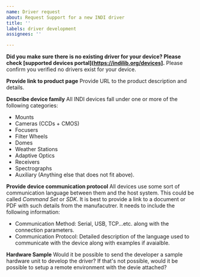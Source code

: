 ```yaml
---
name: Driver request
about: Request Support for a new INDI driver
title: ''
labels: driver development
assignees: ''

---
```


**Did you make sure there is no existing driver for your device? Please check [supported devices portal](https://indilib.org/devices].**
Please confirm you verified no drivers exist for your device.

**Provide link to product page**
Provide URL to the product description and details.

**Describe device family**
All INDI devices fall under one or more of the following categories:
* Mounts
* Cameras (CCDs + CMOS)
* Focusers
* Filter Wheels
* Domes
* Weather Stations
* Adaptive Optics
* Receivers
* Spectrographs
* Auxiliary (Anything else that does not fit above).

**Provide device communication protocol**
All devices use some sort of communication language between them and the host system. This could be called *Command Set* or *SDK*. It is best to provide a link to a document or PDF with such details from the manufacutrer. It needs to include the following information:
* Communication Method: Serial, USB, TCP...etc. along with the connection parameters.
* Communication Protocol: Detailed description of the language used to communicate with the device along with examples if avaialble.

**Hardware Sample**
Would it be possible to send the developer a sample hardware unit to develop the driver? If that's not possible, would it be possible to setup a remote environment with the devie attached?
